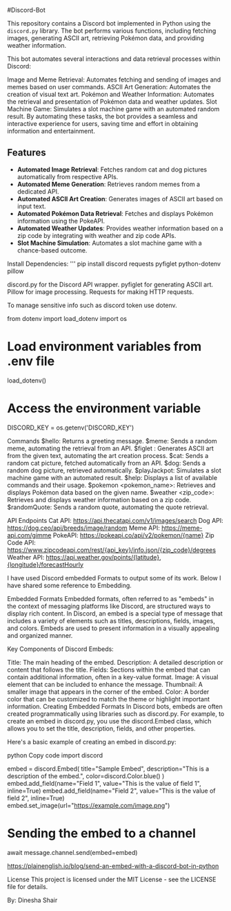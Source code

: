 #Discord-Bot

This repository contains a Discord bot implemented in Python using the `discord.py` library.
The bot performs various functions, including fetching images, generating ASCII art, retrieving Pokémon data, and providing weather information.

This bot automates several interactions and data retrieval processes within Discord:

Image and Meme Retrieval: Automates fetching and sending of images and memes based on user commands.
ASCII Art Generation: Automates the creation of visual text art.
Pokémon and Weather Information: Automates the retrieval and presentation of Pokémon data and weather updates.
Slot Machine Game: Simulates a slot machine game with an automated random result.
By automating these tasks, the bot provides a seamless and interactive experience for users, saving time and effort in obtaining information and entertainment.



## Features

- **Automated Image Retrieval**: Fetches random cat and dog pictures automatically from respective APIs.
- **Automated Meme Generation**: Retrieves random memes from a dedicated API.
- **Automated ASCII Art Creation**: Generates images of ASCII art based on input text.
- **Automated Pokémon Data Retrieval**: Fetches and displays Pokémon information using the PokeAPI.
- **Automated Weather Updates**: Provides weather information based on a zip code by integrating with weather and zip code APIs.
- **Slot Machine Simulation**: Automates a slot machine game with a chance-based outcome.

Install Dependencies:
'''
pip install discord requests pyfiglet python-dotenv pillow

discord.py for the Discord API wrapper.
pyfiglet for generating ASCII art.
Pillow for image processing.
Requests for making HTTP requests.

To manage sensitive info such as discord token use dotenv.

from dotenv import load_dotenv
import os

# Load environment variables from .env file
load_dotenv()

# Access the environment variable
DISCORD_KEY = os.getenv('DISCORD_KEY')


Commands
$hello: Returns a greeting message.
$meme: Sends a random meme, automating the retrieval from an API.
$figlet <text>: Generates ASCII art from the given text, automating the art creation process.
$cat: Sends a random cat picture, fetched automatically from an API.
$dog: Sends a random dog picture, retrieved automatically.
$playJackpot: Simulates a slot machine game with an automated result.
$help: Displays a list of available commands and their usage.
$pokemon <pokemon_name>: Retrieves and displays Pokémon data based on the given name.
$weather <zip_code>: Retrieves and displays weather information based on a zip code.
$randomQuote: Sends a random quote, automating the quote retrieval.

API Endpoints
Cat API: https://api.thecatapi.com/v1/images/search
Dog API: https://dog.ceo/api/breeds/image/random
Meme API: https://meme-api.com/gimme
PokeAPI: https://pokeapi.co/api/v2/pokemon/{name}
Zip Code API: https://www.zipcodeapi.com/rest/{api_key}/info.json/{zip_code}/degrees
Weather API: https://api.weather.gov/points/{latitude},{longitude}/forecastHourly

I have used Discord embedded Formats to output some of its work.
Below I have shared some reference to Embedding.

Embedded Formats
Embedded formats, often referred to as "embeds" in the context of messaging platforms like Discord, are structured ways to display rich content. In Discord, an embed is a special type of message that includes a variety of elements such as titles, descriptions, fields, images, and colors. Embeds are used to present information in a visually appealing and organized manner.

Key Components of Discord Embeds:

Title: The main heading of the embed.
Description: A detailed description or content that follows the title.
Fields: Sections within the embed that can contain additional information, often in a key-value format.
Image: A visual element that can be included to enhance the message.
Thumbnail: A smaller image that appears in the corner of the embed.
Color: A border color that can be customized to match the theme or highlight important information.
Creating Embedded Formats
In Discord bots, embeds are often created programmatically using libraries such as discord.py. For example, to create an embed in discord.py, you use the discord.Embed class, which allows you to set the title, description, fields, and other properties.

Here's a basic example of creating an embed in discord.py:

python
Copy code
import discord

embed = discord.Embed(
    title="Sample Embed",
    description="This is a description of the embed.",
    color=discord.Color.blue()
)
embed.add_field(name="Field 1", value="This is the value of field 1", inline=True)
embed.add_field(name="Field 2", value="This is the value of field 2", inline=True)
embed.set_image(url="https://example.com/image.png")

# Sending the embed to a channel
await message.channel.send(embed=embed)

https://plainenglish.io/blog/send-an-embed-with-a-discord-bot-in-python

License
This project is licensed under the MIT License - see the LICENSE file for details.


By: Dinesha Shair
